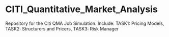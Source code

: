 # CITI_Quantitative_Market_Analysis
Repository for the Citi QMA Job Simulation. Include: TASK1: Pricing Models, TASK2: Structurers and Pricers, TASK3: Risk Manager
